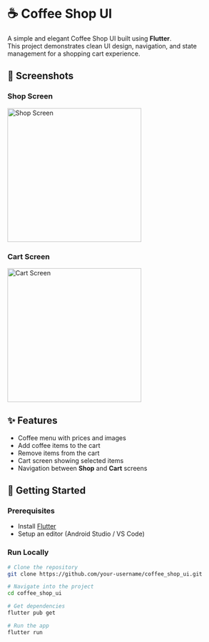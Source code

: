 # ☕ Coffee Shop UI

A simple and elegant Coffee Shop UI built using **Flutter**.  
This project demonstrates clean UI design, navigation, and state management for a shopping cart experience.

## 📸 Screenshots

### Shop Screen
<img src="https://github.com/user-attachments/assets/532ac758-0d90-47c2-8984-41f72a86343f" width="300" alt="Shop Screen"/>

### Cart Screen
<img src="https://github.com/user-attachments/assets/a93fa65f-fbce-4e43-a5d3-4685de8dc388" width="300" alt="Cart Screen"/>

## ✨ Features

- Coffee menu with prices and images  
- Add coffee items to the cart  
- Remove items from the cart  
- Cart screen showing selected items  
- Navigation between **Shop** and **Cart** screens  

## 🚀 Getting Started

### Prerequisites
- Install [Flutter](https://flutter.dev/docs/get-started/install)  
- Setup an editor (Android Studio / VS Code)

### Run Locally
```bash
# Clone the repository
git clone https://github.com/your-username/coffee_shop_ui.git

# Navigate into the project
cd coffee_shop_ui

# Get dependencies
flutter pub get

# Run the app
flutter run
